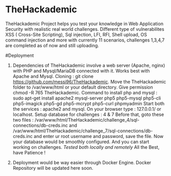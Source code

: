 # TheHackademic
TheHackademic Project helps you test your knowledge in Web Application Security with realistic real world challenges. Different type of vulnerabilites XSS ( Cross-Site Scripting), Sql injection, LFI, RFI, Shell upload, OS command injection and more with currently 11 scenarios, challenges 1,3,4,7 are completed as of now and still uploading.

#Deployment
1. Dependencies of TheHackademic involve a web server (Apache, nginx) with PHP and Mysql/MariaDB connected with it.
   Works best with Apache and Mysql. 
   Cloning : git clone https://github.com/messi96/TheHackademic.
   Move the TheHackademic folder to /var/www/html or your default directory.
   Give permission chmod -R 765 TheHackademic.
   Command to install php and mysql : 
   sudo apt-get install apache2 mysql-server php5 php5-mysql php5-cli php5-imagick php5-gd php5-mcrypt php5-curl phpmyadmin
   Start both the services : apache2 and mysql.
   On your browser type : 127.0.0.1/ or localhost.
   Setup database for challenges : 4 & 7
   Before that, goto these two files :
   /var/www/html/TheHackademic/challenge_4/sql-connections/db-creds.inc and
   /var/www/html/TheHackademic/challenge_7/sql-connections/db-creds.inc
   and enter ur root username and password, save the file.
   Now your database would be smoothly configured.
   And you can start working on challenges.
   *Tested both locally and remotely*
   All the Best, have Patience !
   
2. Deployment would be way easier through Docker Engine. Docker Repository will be updated here soon.
